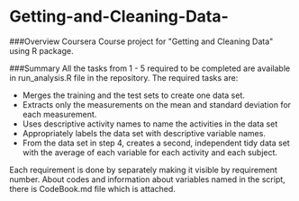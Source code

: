 # Getting-and-Cleaning-Data-
###Overview
Coursera Course project for "Getting and Cleaning Data" using R package. 

###Summary
All the tasks from 1 - 5 required to be completed are available in run_analysis.R file in the repository. The required tasks are: 
- Merges the training and the test sets to create one data set.
- Extracts only the measurements on the mean and standard deviation for each measurement.
- Uses descriptive activity names to name the activities in the data set
- Appropriately labels the data set with descriptive variable names.
- From the data set in step 4, creates a second, independent tidy data set with the average of each variable for each activity and each subject.

Each requirement is done by separately making it visible by requirement number. About codes and information about variables named in the script, there is CodeBook.md file which is attached.


